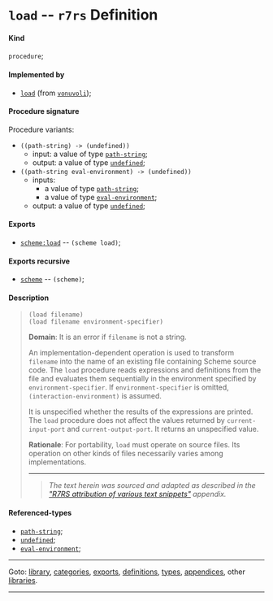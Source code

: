 

<a id='definition__r7rs__load'></a>

# `load` -- `r7rs` Definition


<a id='definition__r7rs__load__kind'></a>

#### Kind

`procedure`;


<a id='definition__r7rs__load__implemented-by'></a>

#### Implemented by

 * [`load`](../../vonuvoli/definitions/load.md#definition__vonuvoli__load) (from [`vonuvoli`](../../vonuvoli/_index.md#library__vonuvoli));


<a id='definition__r7rs__load__procedure-signature'></a>

#### Procedure signature

Procedure variants:
 * `((path-string) -> (undefined))`
   * input: a value of type [`path-string`](../../r7rs/types/path-string.md#type__r7rs__path-string);
   * output: a value of type [`undefined`](../../r7rs/types/undefined.md#type__r7rs__undefined);
 * `((path-string eval-environment) -> (undefined))`
   * inputs:
     * a value of type [`path-string`](../../r7rs/types/path-string.md#type__r7rs__path-string);
     * a value of type [`eval-environment`](../../r7rs/types/eval-environment.md#type__r7rs__eval-environment);
   * output: a value of type [`undefined`](../../r7rs/types/undefined.md#type__r7rs__undefined);


<a id='definition__r7rs__load__exports'></a>

#### Exports

 * [`scheme:load`](../../r7rs/exports/scheme_3a_load.md#export__r7rs__scheme_3a_load) -- `(scheme load)`;


<a id='definition__r7rs__load__exports-recursive'></a>

#### Exports recursive

 * [`scheme`](../../r7rs/exports/scheme.md#export__r7rs__scheme) -- `(scheme)`;


<a id='definition__r7rs__load__description'></a>

#### Description

> ````
> (load filename)
> (load filename environment-specifier)
> ````
> 
> 
> **Domain**:  It is an error if `filename` is not a string.
> 
> An implementation-dependent operation is used to transform
> `filename` into the name of an existing file
> containing Scheme source code.  The `load` procedure reads
> expressions and definitions from the file and evaluates them
> sequentially in the environment specified by `environment-specifier`.
> If `environment-specifier` is omitted, `(interaction-environment)`
> is assumed.
> 
> It is unspecified whether the results of the expressions
> are printed.  The `load` procedure does not affect the values
> returned by `current-input-port` and `current-output-port`.
> It returns an unspecified value.
> 
> 
> **Rationale**:  For portability, `load` must operate on source files.
> Its operation on other kinds of files necessarily varies among
> implementations.
> 
> 
> ----
> > *The text herein was sourced and adapted as described in the ["R7RS attribution of various text snippets"](../../r7rs/appendices/attribution.md#appendix__r7rs__attribution) appendix.*


<a id='definition__r7rs__load__referenced-types'></a>

#### Referenced-types

 * [`path-string`](../../r7rs/types/path-string.md#type__r7rs__path-string);
 * [`undefined`](../../r7rs/types/undefined.md#type__r7rs__undefined);
 * [`eval-environment`](../../r7rs/types/eval-environment.md#type__r7rs__eval-environment);

----

Goto: [library](../../r7rs/_index.md#library__r7rs), [categories](../../r7rs/categories/_index.md#toc__r7rs__categories), [exports](../../r7rs/exports/_index.md#toc__r7rs__exports), [definitions](../../r7rs/definitions/_index.md#toc__r7rs__definitions), [types](../../r7rs/types/_index.md#toc__r7rs__types), [appendices](../../r7rs/appendices/_index.md#toc__r7rs__appendices), other [libraries](../../_libraries.md#toc__libraries).

----

